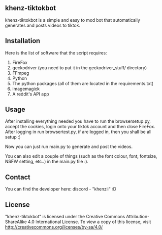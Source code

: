 ## khenz-tiktokbot
khenz-tiktokbot is a simple and easy to mod bot that automatically generates and posts videos to tiktok.

## Installation
Here is the list of software that the script requires:
1. FireFox
2. geckodriver (you need to put it in the geckodriver_stuff/ directory)
3. FFmpeg
4. Python
5. The python packages (all of them are located in the requirements.txt)
6. imagemagick
7. A reddit's API app

## Usage
After installing everything needed you have to run the browsersetup.py, accept the cookies, login onto your tiktok account and then close FireFox. After logging in run browsertest.py, if are logged in, then you shall be all setup :)

Now you can just run main.py to generate and post the videos.

You can also edit a couple of things (such as the font colour, font, fontsize, NSFW setting, etc..) in the main.py file :).

## Contact
You can find the developer here: discord - "khenzii" :D

## License
"khenz-tiktokbot" is licensed under the Creative Commons Attribution-ShareAlike 4.0 International License. To view a copy of this license, visit http://creativecommons.org/licenses/by-sa/4.0/